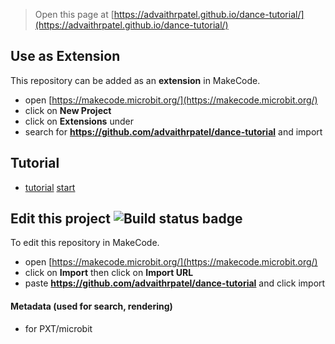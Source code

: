 
> Open this page at [https://advaithrpatel.github.io/dance-tutorial/](https://advaithrpatel.github.io/dance-tutorial/)

## Use as Extension

This repository can be added as an **extension** in MakeCode.

* open [https://makecode.microbit.org/](https://makecode.microbit.org/)
* click on **New Project**
* click on **Extensions** under 
* search for **https://github.com/advaithrpatel/dance-tutorial** and import

## Tutorial

* [tutorial](https://advaithrpatel.github.io/dance-tutorial/)  [start](https://makecode.microbit.org/#tutorial:github:advaithrpatel/dance-tutorial/tutorial)

## Edit this project ![Build status badge](https://github.com/advaithrpatel/dance-tutorial/workflows/MakeCode/badge.svg)

To edit this repository in MakeCode.

* open [https://makecode.microbit.org/](https://makecode.microbit.org/)
* click on **Import** then click on **Import URL**
* paste **https://github.com/advaithrpatel/dance-tutorial** and click import


#### Metadata (used for search, rendering)

* for PXT/microbit
<script src="https://makecode.com/gh-pages-embed.js"></script><script>makeCodeRender("{{ site.makecode.home_url }}", "{{ site.github.owner_name }}/{{ site.github.repository_name }}");</script>
